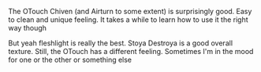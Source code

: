 The OTouch Chiven (and Airturn to some extent) is surprisingly good. Easy to clean and unique feeling. It takes a while to learn how to use it the right way though

But yeah fleshlight is really the best. Stoya Destroya is a good overall texture. Still, the OTouch has a different feeling. Sometimes I'm in the mood for one or the other or something else
